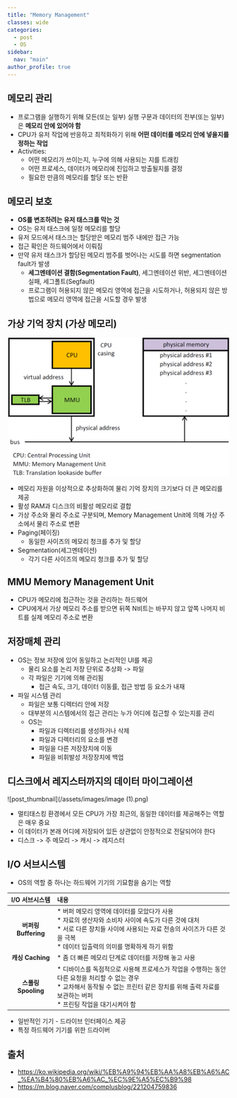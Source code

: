 ```yaml
---
title: "Memory Management"
classes: wide
categories: 
  - post
  - OS
sidebar:
  nav: "main"
author_profile: true
---
```


## 메모리 관리
* 프로그램을 실행하기 위해 모든(또는 일부) 실행 구문과 데이터의 전부(또는 일부)은 **메모리 안에 있어야 함**
* CPU가 유저 작업에 반응하고 최적화하기 위해 **어떤 데이터를 메모리 안에 넣을지를 정하는 작업**
* Activities: 
  * 어떤 메모리가 쓰이는지, 누구에 의해 사용되는 지를 트래킹
  * 어떤 프로세스, 데이터가 메모리에 진입하고 방출될지를 결정
  * 필요한 만큼의 메모리를 할당 또는 반환

## 메모리 보호
* **OS를 변조하려는 유저 태스크를 막는 것**
* OS는 유저 태스크에 일정 메모리를 할당
* 유저 모드에서 태스크는 할당받은 메모리 범주 내에만 접근 가능
* 접근 확인은 하드웨어에서 이뤄짐
* 만약 유저 태스크가 할당된 메모리 범주를 벗어나는 시도를 하면 segmentation fault가 발생
  * **세그멘테이션 결함(Segmentation Fault)**, 세그멘테이션 위반, 세그멘테이션 실패, 세그폴트(Segfault)
  * 프로그램이 허용되지 않은 메모리 영역에 접근을 시도하거나, 허용되지 않은 방법으로 메모리 영역에 접근을 시도할 경우 발생

## 가상 기억 장치 (가상 메모리)
![post_thumbnail](/assets/images/MMU_principle_updated.png)
* 메모리 자원을 이상적으로 추상화하여 물리 기억 장치의 크기보다 더 큰 메모리를 제공
* 활성 RAM과 디스크의 비활성 메모리로 결합
* 가상 주소와 물리 주소로 구분되며, Memory Management Unit에 의해 가상 주소에서 물리 주소로 변환
* Paging(페이징)
  * 동일한 사이즈의 메모리 청크를 추가 및 할당
* Segmentation(세그멘테이션)
  * 각기 다른 사이즈의 메모리 청크를 추가 및 할당

## MMU Memory Management Unit
* CPU가 메모리에 접근하는 것을 관리하는 하드웨어
* CPU에게서 가상 메모리 주소를 받으면 뒤쪽 N비트는 바꾸지 않고 앞쪽 나머지 비트를 실제 메모리 주소로 변환

## 저장매체 관리
* OS는 정보 저장에 있어 동일하고 논리적인 UI를 제공
  * 물리 요소를 논리 저장 단위로 추상화 -> 파일
  * 각 파일은 기기에 의해 관리됨
    * 접근 속도, 크기, 데이터 이동률, 접근 방법 등 요소가 내재
* 파일 시스템 관리
  * 파일은 보통 디렉터리 안에 저장
  * 대부분의 시스템에서의 접근 관리는 누가 어디에 접근할 수 있는지를 관리
  * OS는
    * 파일과 디렉터리를 생성하거나 삭제
    * 파일과 디렉터리의 요소를 변경
    * 파일을 다른 저장장치에 이동
    * 파일을 비휘발성 저장장치에 백업

## 디스크에서 레지스터까지의 데이터 마이그레이션
![post_thumbnail](/assets/images/image (1).png)
* 멀티태스킹 환경에서 모든 CPU가 가장 최근의, 동일한 데이터를 제공해주는 역할은 매우 중요
* 이 데이터가 본래 어디에 저장되어 있든 상관없이 안정적으로 전달되어야 한다
* 디스크 -> 주 메모리 -> 캐시 -> 레지스터

## I/O 서브시스템
* OS의 역할 중 하나는 하드웨어 기기의 기묘함을 숨기는 역할

|I/O 서브시스템|내용|
|:---:|:---|
|<strong>버퍼링 Buffering<strong/>|* 버퍼 메모리 영역에 데이터를 모았다가 사용<br/>* 자료의 생산자와 소비자 사이에 속도가 다른 것에 대처<br/>* 서로 다른 장치들 사이에 사용되는 자료 전송의 사이즈가 다른 것을 극복<br/>* 데이터 입출력의 의미를 명확하게 하기 위함
|<strong>캐싱 Caching<strong/>|* 좀 더 빠른 메모리 단계로 데이터를 저장해 놓고 사용|
|<strong>스풀링 Spooling<strong/>|* 디바이스를 독점적으로 사용해 프로세스가 작업을 수행하는 동안 다른 요청을 처리할 수 없는 경우<br/>* 교차해서 동작될 수 없는 프린터 같은 장치를 위해 출력 자료를 보관하는 버퍼<br/>* 프린팅 작업을 대기시켜야 함|

  * 일반적인 기기 - 드라이브 인터페이스 제공
  * 특정 하드웨어 기기를 위한 드라이버

## 출처
* <https://ko.wikipedia.org/wiki/%EB%A9%94%EB%AA%A8%EB%A6%AC_%EA%B4%80%EB%A6%AC_%EC%9E%A5%EC%B9%98>
* <https://m.blog.naver.com/complusblog/221204759836>